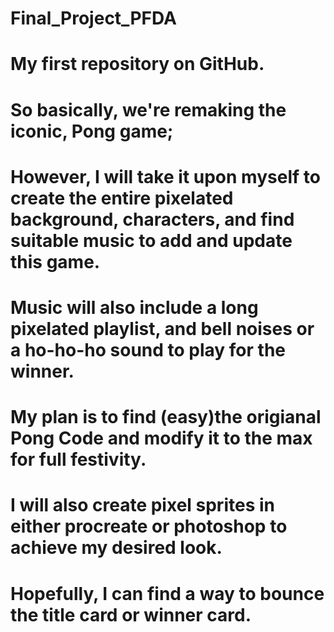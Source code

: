 # Final_Project_PFDA
# My first repository on GitHub.
# So basically, we're remaking the iconic, Pong game;
# However, I will take it upon myself to create the entire pixelated background, characters, and find suitable music to add and update this game.
# Music will also include a long pixelated playlist, and bell noises or a ho-ho-ho sound to play for the winner. 
# My plan is to find (easy)the origianal Pong Code and modify it to the max for full festivity.
# I will also create pixel sprites in either procreate or photoshop to achieve my desired look.
#  Hopefully, I can find a way to bounce the title card or winner card.